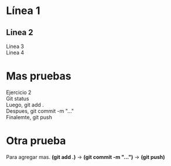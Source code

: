 # Línea 1     
## Linea 2    
Linea 3     
Linea 4     

# **Mas pruebas**     
Ejercicio 2     
Git status     
Luego, git add .     
Despues, git commit -m "..."      
Finalemte, git push      

# **Otra prueba**     
Para agregar mas. **(git add .)** -> **(git commit -m "...")** -> **(git push)**      

